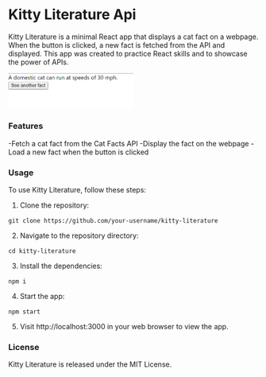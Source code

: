 # Kitty Literature Api

Kitty Literature is a minimal React app that displays a cat fact on a webpage. When the button is clicked, a new fact is fetched from the API and displayed. This app was created to practice React skills and to showcase the power of APIs.

<img src="public/CatFact.PNG" width="50%">

### Features
-Fetch a cat fact from the Cat Facts API
-Display the fact on the webpage
-Load a new fact when the button is clicked

### Usage
To use Kitty Literature, follow these steps:

1. Clone the repository:
```
git clone https://github.com/your-username/kitty-literature
````

2. Navigate to the repository directory:
```
cd kitty-literature
```

3. Install the dependencies:
```
npm i
```

4. Start the app:
```
npm start
```

5. Visit http://localhost:3000 in your web browser to view the app.

### License
Kitty Literature is released under the MIT License.

